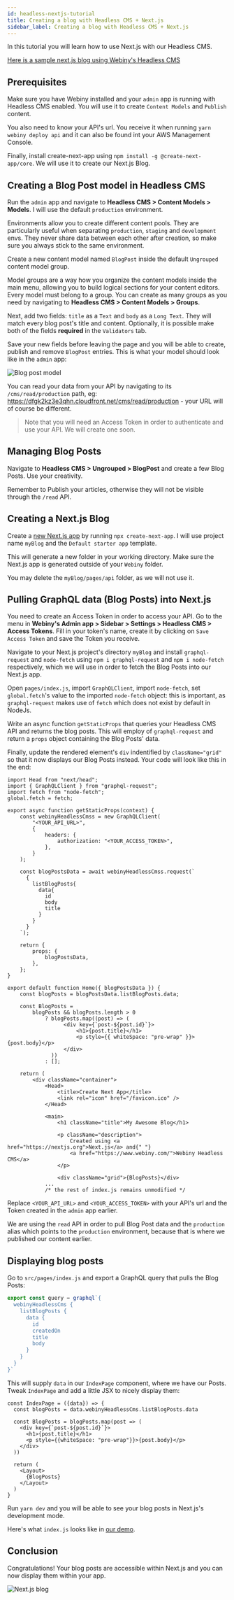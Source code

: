 ```yaml
---
id: headless-nextjs-tutorial
title: Creating a blog with Headless CMS + Next.js
sidebar_label: Creating a blog with Headless CMS + Next.js
---
```


In this tutorial you will learn how to use Next.js with our Headless CMS.

[Here is a sample next.js blog using Webiny's Headless CMS](https://github.com/webiny/webiny-examples/blob/master/headlesscms-nextjs)   

## Prerequisites

Make sure you have Webiny installed and your `admin` app is running with Headless CMS enabled. You will use it to create `Content Models` and `Publish` content.

You also need to know your API's url. You receive it when running `yarn webiny deploy api` and it can also be found int your AWS Management Console.

Finally, install create-next-app using `npm install -g @create-next-app/core`. We will use it to create our Next.js Blog.

## Creating a Blog Post model in Headless CMS

Run the `admin` app and navigate to **Headless CMS > Content Models > Models**. I will use the default `production` environment.

Environments allow you to create different content pools. They are particularly useful when separating `production`, `staging` and `development` envs. They never share data between each other after creation, so make sure you always stick to the same environment.

Create a new content model named `BlogPost` inside the default `Ungrouped` content model group. 

Model groups are a way how you organize the content models inside the main menu, allowing you to build logical sections for your content editors. Every model must belong to a group. You can create as many groups as you need by navigating to **Headless CMS > Content Models > Groups**.  

Next, add two fields: `title` as a `Text` and `body` as a `Long Text`. They will match every blog post's title and content. Optionally, it is possible make both of the fields **required** in the `Validators` tab.

Save your new fields before leaving the page and you will be able to create, publish and remove `BlogPost` entries. This is what your model should look like in the `admin` app:

![Blog post model](/img/guides/headless-gatsby-tutorial/blog-post-model.png)

You can read your data from your API by navigating to its `/cms/read/production` path, eg: https://dfgk2kz3e3qhn.cloudfront.net/cms/read/production - your URL will of course be different.

>Note that you will need an Access Token in order to authenticate and use your API. We will create one soon.

## Managing Blog Posts

Navigate to **Headless CMS > Ungrouped > BlogPost** and create a few Blog Posts. Use your creativity. 

Remember to Publish your articles, otherwise they will not be visible through the `/read` API.

## Creating a Next.js Blog

Create a [new Next.js app](https://nextjs.org/docs/getting-started/) by running `npx create-next-app`. I will use project name `myBlog` and the `Default starter app` template. 

This will generate a new folder in your working directory. Make sure the Next.js app is generated outside of your `Webiny` folder.

You may delete the `myBlog/pages/api` folder, as we will not use it.

## Pulling GraphQL data (Blog Posts) into Next.js

You need to create an Access Token in order to access your API. Go to the menu in **Webiny's Admin app > Sidebar > Settings > Headless CMS > Access Tokens**. Fill in your token's name, create it by clicking on `Save Access Token` and save the Token you receive.

Navigate to your Next.js project's directory `myBlog` and install `graphql-request` and `node-fetch` using `npm i graphql-request` and `npm i node-fetch` respectively, which we will use in order to fetch the Blog Posts into our Next.js app.

Open `pages/index.js`, import `GraphQLClient`, import `node-fetch`, set `global.fetch`'s value to the imported `node-fetch` object: this is important, as `graphql-request` makes use of `fetch` which does not exist by default in NodeJs. 

Write an async function `getStaticProps` that queries your Headless CMS API and returns the blog posts. This will employ of `graphql-request` and return a `props` object containing the Blog Posts' data.

Finally, update the rendered element's `div` indentified by `className="grid"` so that it now displays our Blog Posts instead. Your code will look like this in the end: 

```
import Head from "next/head";
import { GraphQLClient } from "graphql-request";
import fetch from "node-fetch";
global.fetch = fetch;

export async function getStaticProps(context) {
    const webinyHeadlessCmss = new GraphQLClient(
        "<YOUR_API_URL>",
        {
            headers: {
                authorization: "<YOUR_ACCESS_TOKEN>",
            },
        }
    );

    const blogPostsData = await webinyHeadlessCmss.request(`
      {
        listBlogPosts{
          data{
            id
            body
            title
          }
        }
      }
    `);

    return {
        props: {
            blogPostsData,
        },
    };
}

export default function Home({ blogPostsData }) {
    const blogPosts = blogPostsData.listBlogPosts.data;

    const BlogPosts =
        blogPosts && blogPosts.length > 0
            ? blogPosts.map((post) => (
                  <div key={`post-${post.id}`}>
                      <h1>{post.title}</h1>
                      <p style={{ whiteSpace: "pre-wrap" }}>{post.body}</p>
                  </div>
              ))
            : [];

    return (
        <div className="container">
            <Head>
                <title>Create Next App</title>
                <link rel="icon" href="/favicon.ico" />
            </Head>

            <main>
                <h1 className="title">My Awesome Blog</h1>

                <p className="description">
                    Created using <a href="https://nextjs.org">Next.js</a> and{" "}
                    <a href="https://www.webiny.com/">Webiny Headless CMS</a>
                </p>

                <div className="grid">{BlogPosts}</div>
            ... 
            /* the rest of index.js remains unmodified */
```

Replace `<YOUR_API_URL>` and `<YOUR_ACCESS_TOKEN>` with your API's url and the Token created in the `admin` app earlier.

We are using the `read` API in order to pull Blog Post data and the `production` alias which points to the `production` environment, because that is where we published our content earlier.

## Displaying blog posts

Go to `src/pages/index.js` and export a GraphQL query that pulls the Blog Posts:

```js
export const query = graphql`{
  webinyHeadlessCms {
    listBlogPosts {
      data {
        id
        createdOn
        title
        body
      }
    }
  }
}`
```

This will supply `data` in our `IndexPage` component, where we have our Posts. Tweak `IndexPage` and add a little JSX to nicely display them:

```
const IndexPage = ({data}) => {
  const blogPosts = data.webinyHeadlessCms.listBlogPosts.data

  const BlogPosts = blogPosts.map(post => (
    <div key={`post-${post.id}`}>
      <h1>{post.title}</h1>
      <p style={{whiteSpace: "pre-wrap"}}>{post.body}</p>
    </div>
  ))

  return (
    <Layout>
      {BlogPosts}
    </Layout>
  )
}
```

Run `yarn dev` and you will be able to see your blog posts in Next.js's development mode.

Here's what `index.js` looks like in [our demo](https://github.com/webiny/webiny-examples/blob/master/headlesscms-nextjs/pages/index.js).

## Conclusion

Congratulations! Your blog posts are accessible within Next.js and you can now display them within your app.

![Next.js blog](/img/guides/headless-nextjs-tutorial/nextjs-blog.png)
